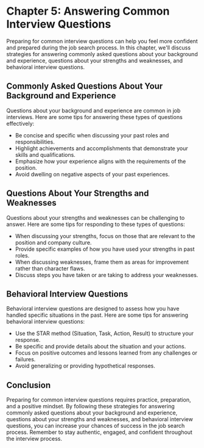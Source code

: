 Chapter 5: Answering Common Interview Questions
===============================================

Preparing for common interview questions can help you feel more confident and prepared during the job search process. In this chapter, we'll discuss strategies for answering commonly asked questions about your background and experience, questions about your strengths and weaknesses, and behavioral interview questions.

Commonly Asked Questions About Your Background and Experience
-------------------------------------------------------------

Questions about your background and experience are common in job interviews. Here are some tips for answering these types of questions effectively:

* Be concise and specific when discussing your past roles and responsibilities.
* Highlight achievements and accomplishments that demonstrate your skills and qualifications.
* Emphasize how your experience aligns with the requirements of the position.
* Avoid dwelling on negative aspects of your past experiences.

Questions About Your Strengths and Weaknesses
---------------------------------------------

Questions about your strengths and weaknesses can be challenging to answer. Here are some tips for responding to these types of questions:

* When discussing your strengths, focus on those that are relevant to the position and company culture.
* Provide specific examples of how you have used your strengths in past roles.
* When discussing weaknesses, frame them as areas for improvement rather than character flaws.
* Discuss steps you have taken or are taking to address your weaknesses.

Behavioral Interview Questions
------------------------------

Behavioral interview questions are designed to assess how you have handled specific situations in the past. Here are some tips for answering behavioral interview questions:

* Use the STAR method (Situation, Task, Action, Result) to structure your response.
* Be specific and provide details about the situation and your actions.
* Focus on positive outcomes and lessons learned from any challenges or failures.
* Avoid generalizing or providing hypothetical responses.

Conclusion
----------

Preparing for common interview questions requires practice, preparation, and a positive mindset. By following these strategies for answering commonly asked questions about your background and experience, questions about your strengths and weaknesses, and behavioral interview questions, you can increase your chances of success in the job search process. Remember to stay authentic, engaged, and confident throughout the interview process.
